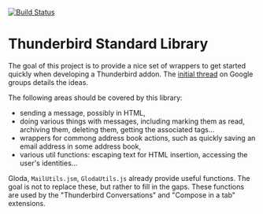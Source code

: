 [![Build Status](https://travis-ci.com/protz/thunderbird-stdlib.svg?branch=master)](https://travis-ci.com/protz/thunderbird-stdlib)

Thunderbird Standard Library
============================

The goal of this project is to provide a nice set of wrappers to get started
quickly when developing a Thunderbird addon. The [initial
thread](http://groups.google.com/group/tb-planning/browse_thread/thread/4409b6705497b2d0)
on Google groups details the ideas.

The following areas should be covered by this library:

* sending a message, possibly in HTML,
* doing various things with messages, including marking them as read, archiving
  them, deleting them, getting the associated tags...
* wrappers for commong address book actions, such as quickly saving an email
  address in some address book,
* various util functions: escaping text for HTML insertion, accessing the user's
  identities...

Gloda, `MailUtils.jsm`, `GlodaUtils.js` already provide useful functions. The
goal is not to replace these, but rather to fill in the gaps. These functions
are used by the "Thunderbird Conversations" and "Compose in a tab" extensions.
